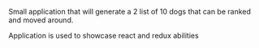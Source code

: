 Small application that will generate a 2 list of 10 dogs that can be ranked and moved around.


Application is used to showcase react and redux abilities
